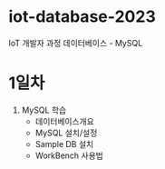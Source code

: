 # iot-database-2023
IoT 개발자 과정 데이터베이스 - MySQL

# 1일차
1. MySQL 학습
    - 데이터베이스개요
    - MySQL 설치/설정
    - Sample DB 설치
    - WorkBench 사용법